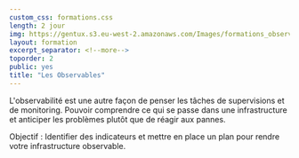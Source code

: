 ```yaml
---
custom_css: formations.css
length: 2 jour
img: https://gentux.s3.eu-west-2.amazonaws.com/Images/formations_observable-small.png
layout: formation
excerpt_separator: <!--more-->
toporder: 2
public: yes
title: "Les Observables"
---
```


L'observabilité est une autre façon de penser les tâches de supervisions et de monitoring. Pouvoir comprendre ce qui se
passe dans une infrastructure et anticiper les problèmes plutôt que de réagir aux pannes.

Objectif : Identifier des indicateurs et mettre en place un plan pour rendre votre infrastructure observable.

<!--more-->

